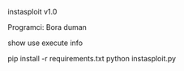 
instasploit v1.0

Programci: Bora duman

show <modules>
use <module>
execute <execution module>
info <info>

pip install -r requirements.txt
python instasploit.py
